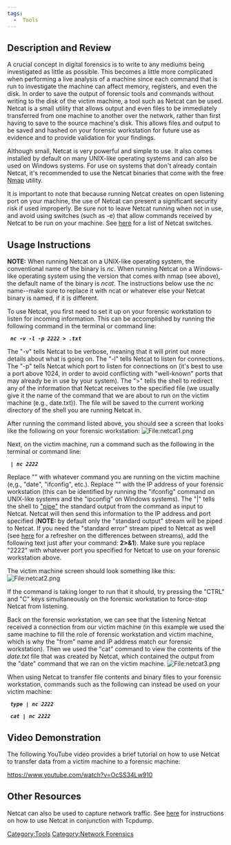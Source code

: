 ```yaml
---
tags:
  -  Tools
---
```

## Description and Review

A crucial concept in digital forensics is to write to any mediums being
investigated as little as possible. This becomes a little more
complicated when performing a live analysis of a machine since each
command that is run to investigate the machine can affect memory,
registers, and even the disk. In order to save the output of forensic
tools and commands without writing to the disk of the victim machine, a
tool such as Netcat can be used. Netcat is a small utility that allows
output and even files to be immediately transferred from one machine to
another over the network, rather than first having to save to the source
machine's disk. This allows files and output to be saved and hashed on
your forensic workstation for future use as evidence and to provide
validation for your findings.

Although small, Netcat is very powerful and simple to use. It also comes
installed by default on many UNIX-like operating systems and can also be
used on Windows systems. For use on systems that don't already contain
Netcat, it's recommended to use the Netcat binaries that come with the
free [Nmap](nmap.md) utility.

It is important to note that because running Netcat creates on open
listening port on your machine, the use of Netcat can present a
significant security risk if used improperly. Be sure not to leave
Netcat running when not in use, and avoid using switches (such as -e)
that allow commands received by Netcat to be run on your machine. See
[here](http://www.sans.org/security-resources/sec560/netcat_cheat_sheet_v1.pdf)
for a list of Netcat switches.

## Usage Instructions

**NOTE:** When running Netcat on a UNIX-like operating system, the
conventional name of the binary is *nc*. When running Netcat on a
Windows-like operating system using the version that comes with nmap
(see above), the default name of the binary is *ncat*. The instructions
below use the *nc* name--make sure to replace it with ncat or whatever
else your Netcat binary is named, if it is different.

To use Netcat, you first need to set it up on your forensic workstation
to listen for incoming information. This can be accomplished by running
the following command in the terminal or command line:

` `***`nc -v -l -p 2222 > `<command>`.txt`***

The "-v" tells Netcat to be verbose, meaning that it will print out more
details about what is going on. The "-l" tells Netcat to listen for
connections. The "-p" tells Netcat which port to listen for connections
on (it's best to use a port above 1024, in order to avoid conflicting
with "well-known" ports that may already be in use by your system). The
"\>" tells the shell to redirect any of the information that Netcat
receives to the specified file (we usually give it the name of the
command that we are about to run on the victim machine (e.g.,
date.txt)). The file will be saved to the current working directory of
the shell you are running Netcat in.

After running the command listed above, you should see a screen that
looks like the following on your forensic workstation:
![<File:netcat1.png>](netcat1.png "File:netcat1.png")

Next, on the victim machine, run a command such as the following in the
terminal or command line:

` `***<command>` | nc `<forensicWS IP>` 2222`***

Replace "<command>" with whatever command you are running on the victim
machine (e,g., "date", "ifconfig", etc.). Replace "<forensicWS IP>" with
the IP address of your forensic workstation (this can be identified by
running the "ifconfig" command on UNIX-like systems and the "ipconfig"
on Windows systems). The "\|" tells the shell to
["pipe"](http://en.wikipedia.org/wiki/Pipeline_(computing)) the standard
output from the command as input to Netcat. Netcat will then send this
information to the IP address and port specified (**NOTE:** by default
only the "standard output" stream will be piped to Netcat. If you need
the "standard error" stream piped to Netcat as well (see
[here](http://en.wikipedia.org/wiki/Standard_streams) for a refresher on
the differences between streams), add the following text just after your
command: **2\>&1**). Make sure you replace "2222" with whatever port you
specified for Netcat to use on your forensic workstation above.

The victim machine screen should look something like this:
![<File:netcat2.png>](netcat2.png "File:netcat2.png")

If the command is taking longer to run that it should, try pressing the
"CTRL" and "C" keys simultaneously on the forensic workstation to
force-stop Netcat from listening.

Back on the forensic workstation, we can see that the listening Netcat
received a connection from our victim machine (in this example we used
the same machine to fill the role of forensic workstation and victim
machine, which is why the "from" name and IP address match our forensic
workstation). Then we used the "cat" command to view the contents of the
*date.txt* file that was created by Netcat, which contained the output
from the "date" command that we ran on the victim machine.
![<File:netcat3.png>](netcat3.png "File:netcat3.png")

When using Netcat to transfer file contents and binary files to your
forensic workstation, commands such as the following can instead be used
on your victim machine:

` `***`type `<fileDir>` | nc `<forensicWS IP>` 2222`***

` `***`cat `<fileDir>` | nc `<forensicWS IP>` 2222`***

## Video Demonstration

The following YouTube video provides a brief tutorial on how to use
Netcat to transfer data from a victim machine to a forensic machine:

<https://www.youtube.com/watch?v=OcSS34Lw910>

## Other Resources

Netcat can also be used to capture network traffic. See
[here](tcpdump#using_tcpdump_with_netcat.md) for instructions on
how to use Netcat in conjunction with Tcpdump.

[Category:Tools](category:tools.md) [Category:Network
Forensics](category:network_forensics.md)

